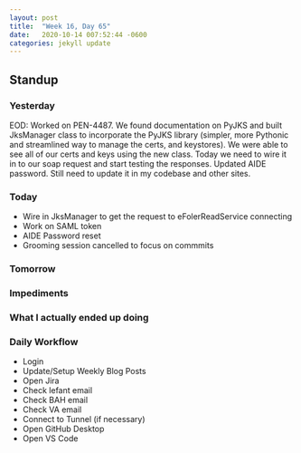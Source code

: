 ```yaml
---
layout: post
title:  "Week 16, Day 65"
date:   2020-10-14 007:52:44 -0600
categories: jekyll update
---
```


## Standup
  
### Yesterday
EOD: 
Worked on PEN-4487. We found documentation on PyJKS and built JksManager class to incorporate the PyJKS library (simpler, more Pythonic and streamlined way to manage the certs, and keystores). We were able to see all of our certs and keys using the new class. Today we need to wire it in to our soap request and start testing the responses. Updated AIDE password. Still need to update it in my codebase and other sites.

### Today

* Wire in JksManager to get the request to eFolerReadService connecting
* Work on SAML token
* AIDE Password reset   
* Grooming session cancelled to focus on commmits

### Tomorrow
 
### Impediments

### What I actually ended up doing

### Daily Workflow
* Login
* Update/Setup Weekly Blog Posts
* Open Jira
* Check lefant email
* Check BAH email
* Check VA email
* Connect to Tunnel (if necessary)
* Open GitHub Desktop
* Open VS Code

